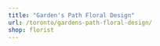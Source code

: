```yaml
---
title: "Garden's Path Floral Design"
url: /toronto/gardens-path-floral-design/
shop: florist
---
```

